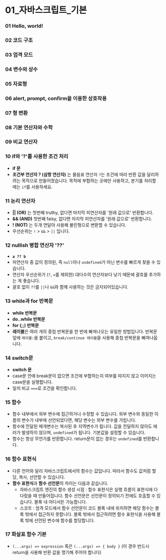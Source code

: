 # 01_자바스크립트_기본


### 01 Hello, world!
### 02 코드 구조
### 03 엄격 모드
### 04 변수와 상수
### 05 자료형
### 06 alert, prompt, confirm을 이용한 상호작용
### 07 형 변환
### 08 기본 연산자와 수학
### 09 비교 연산자

### 10 if와 '?'를 사용한 조건 처리
- **if 문**
- **조건부 연산자 ? (삼항 연산자)** 는 물음표 연산자 `?`는 조건에 따라 반환 값을 달리하려는 목적으로 만들어졌습니다. 목적에 부합하는 곳에만 사용하고, 분기를 처리할 때는 `if`를 사용하세요.


### 11 논리 연산자
- **|| (OR)** 는 첫번째 truthy, 없다면 마지막 피연산자를 '원래 값으로' 반환합니다.
- **&& (AND)** 첫번째 falsy, 없다면 마지막 피연산자를 '원래 값으로' 반환합니다.
- **! (NOT)** 는 두개 연달아 사용해 불린형으로 변환할 수 있습니다.
- 우선순위는 `!` > `&&` > `||` 입니다.


### 12 nullish 병합 연산자 '??'
- **`a ?? b`**
- 피연산자 중 값이 정의된, 즉 `null`이나 `undefined`가 아닌 변수를 빠르게 찾을 수 있습니다.
- 연산자 우선순위가 (`?`, `=`를 제외한) 대다수의 연산자보다 낮기 때문에 괄호를 추가하는 게 좋습니다.
- 괄호 없이 `??`를 `||`나 `&&`와 함께 사용하는 것은 금지되어있습니다.


### 13 while과 for 반복문
- **while 반복문**
- **do..while 반복문**
- **for (;;) 반복문**
- **레이블**은 여러 개의 중첩 반복문을 한 번에 빠져나오는 유일한 방법입니다.
  반복문 앞에 `레이블:`을 붙이고, `break/continue 레이블`을 사용해 중첩 반복문을 빠져나옵니다.


### 14 switch문
- **switch 문**
- case문 안에 break문이 없으면 조건에 부합하는지 여부를 따지지 않고 이어지는 case문을 실행합니다.
- 일치 비교 `===`로 조건을 확인합니다.


### 15 함수
- 함수 내부에서 외부 변수에 접근하거나 수정할 수 있습니다. 외부 변수와 동일한 이름의 변수가 내부에 선언되었다면, 해당 변수는 외부 변수를 가립니다.
- 함수에 전달된 매개변수는 복사된 후 지역변수가 됩니다. 값을 전달하지 않아도 에러가 발생하지 않으며, `undefined`가 됩니다. 기본값을 설정할 수 있습니다.
- 함수는 항상 무언가를 반환합니다. return문이 없는 경우는 `undefined`를 반환합니다.


### 16 함수 표현식
- 다른 언어와 달리 자바스크립트에서의 함수는 값입니다. 따라서 함수도 값처럼 할당, 복사, 선언할 수 있습니다.
- **함수 표현식**과 **함수 선언문**의 차이는 다음과 같습니다.
  - 자바스크립트 엔진의 함수 생성 시점 : 
    함수 표현식은 실행 흐름이 표현식에 다다랐을 때 만들어집니다.
    함수 선언문은 선언문이 정의되기 전에도 호출할 수 있습니다. 블록 내 어디서든 가능합니다.
  - 스코프 : 엄격 모드에서 함수 선언문이 코드 블록 내에 위치하면 해당 함수는 블록 밖에서 접근하지 못합니다.
    블록 밖에서 접근하려면 함수 표현식을 사용해 블록 밖에 선언된 변수에 함수를 할당합니다.


### 17 화살표 함수 기본
- `(...args) => expression` 혹은 `(...args) => { body }` (이 경우 반드시 return을 사용해 반환 값을 명기해 주어야 합니다)
